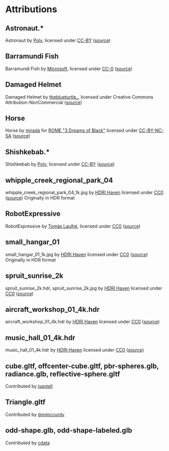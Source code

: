 # Attributions

## Astronaut.*

Astronaut by <a href="https://poly.google.com/user/4aEd8rQgKu2">Poly</a>,
licensed under <a href="https://creativecommons.org/licenses/by/2.0/">CC-BY</a>
(<a href="https://poly.google.com/view/dLHpzNdygsg">source</a>)

## Barramundi Fish

Barramundi Fish by <a href="https://www.microsoft.com/">Microsoft</a>,
licensed under <a href="https://creativecommons.org/publicdomain/zero/1.0/">CC-0</a>
(<a href="https://github.com/KhronosGroup/glTF-Sample-Models/tree/master/2.0/BarramundiFish">source</a>)

## Damaged Helmet

Damaged Helmet by <a href="https://sketchfab.com/theblueturtle_">theblueturtle_</a>,
licensed under Creative Commons Attribution-NonCommercial
(<a href="https://github.com/KhronosGroup/glTF-Sample-Models/tree/master/2.0/DamagedHelmet">source</a>)

## Horse

Horse by <a href="http://mirada.com/">mirada</a> for <a href="http://www.ro.me/">ROME "3 Dreams of Black"</a>
licensed under <a href="http://creativecommons.org/licenses/by-nc-sa/3.0/">CC-BY-NC-SA</a> (<a href="https://github.com/mrdoob/three.js/blob/dev/examples/models/gltf/Horse.glb">source</a>)

## Shishkebab.*

Shishkebab by <a href="https://poly.google.com/user/4aEd8rQgKu2">Poly</a>,
licensed under <a href="https://creativecommons.org/licenses/by/2.0/">CC-BY</a>
(<a href="https://poly.google.com/view/6uTsH2jqgVn">source</a>)

## whipple_creek_regional_park_04

whipple_creek_regional_park_04_1k.jpg by <a href="https://hdrihaven.com">HDRI Haven</a>
licensed under <a href="https://hdrihaven.com/p/license.php">CC0</a>
(<a href="https://hdrihaven.com/hdri/?h=whipple_creek_regional_park_04">source</a>)
Originally in HDR format

## RobotExpressive

RobotExpressive by <a href="https://www.patreon.com/quaternius">Tomás Laulhé</a>,
licensed under <a href="https://creativecommons.org/publicdomain/zero/1.0/">CC0</a>
(<a href="https://github.com/mrdoob/three.js/tree/dev/examples/models/gltf/RobotExpressive">source</a>)

## small_hangar_01

small_hangar_01_1k.jpg by <a href="https://hdrihaven.com">HDRI Haven</a>
licensed under <a href="https://hdrihaven.com/p/license.php">CC0</a>
(<a href="https://hdrihaven.com/hdri/?h=small_hangar_01">source</a>)
Originally in HDR format

## spruit_sunrise_2k

spruit_sunrise_2k.hdr, spruit_sunrise_2k.jpg by <a href="https://hdrihaven.com">HDRI Haven</a>
licensed under <a href="https://hdrihaven.com/p/license.php">CC0</a>
(<a href="https://hdrihaven.com/hdri/?c=outdoor&h=spruit_sunrise">source</a>)

## aircraft_workshop_01_4k.hdr

aircraft_workshop_01_4k.hdr by <a href="https://hdrihaven.com">HDRI Haven</a>
licensed under <a href="https://hdrihaven.com/p/license.php">CC0</a>
(<a href="https://hdrihaven.com/hdri/?h=aircraft_workshop_01">source</a>)

## music_hall_01_4k.hdr

music_hall_01_4k.hdr by <a href="https://hdrihaven.com">HDRI Haven</a>
licensed under <a href="https://hdrihaven.com/p/license.php">CC0</a>
(<a href="https://hdrihaven.com/hdri/?h=music_hall_01">source</a>)

## cube.gltf, offcenter-cube.gltf, pbr-spheres.glb, radiance.glb, reflective-sphere.gltf

Contributed by <a href="https://github.com/jsantell">jsantell</a>

## Triangle.gltf

Contributed by <a href="https://github.com/donmccurdy">donmccurdy</a>

## odd-shape.glb, odd-shape-labeled.glb

Contributed by <a href="https://github.com/cdata">cdata</a>
